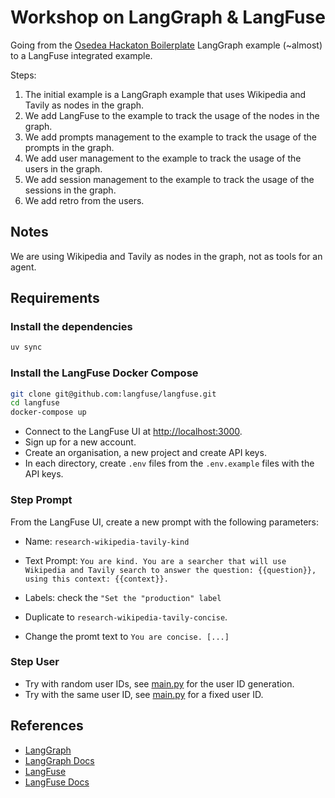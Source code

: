 # Workshop on LangGraph & LangFuse

Going from the [Osedea Hackaton Boilerplate](https://github.com/rangzen/osedea-hackaton-2025-boilerplate) LangGraph example (~almost) to a LangFuse integrated example.

Steps:

1. The initial example is a LangGraph example that uses Wikipedia and Tavily as nodes in the graph.
1. We add LangFuse to the example to track the usage of the nodes in the graph.
1. We add prompts management to the example to track the usage of the prompts in the graph.
1. We add user management to the example to track the usage of the users in the graph.
1. We add session management to the example to track the usage of the sessions in the graph.
1. We add retro from the users.

## Notes

We are using Wikipedia and Tavily as nodes in the graph, not as tools for an agent.

## Requirements

### Install the dependencies

```bash
uv sync
```

### Install the LangFuse Docker Compose

```bash
git clone git@github.com:langfuse/langfuse.git
cd langfuse
docker-compose up
```

- Connect to the LangFuse UI at [http://localhost:3000](http://localhost:3000).
- Sign up for a new account.
- Create an organisation, a new project and create API keys.
- In each directory, create `.env` files from the `.env.example` files with the API keys.

### Step Prompt

From the LangFuse UI, create a new prompt with the following parameters:

- Name: `research-wikipedia-tavily-kind`
- Text Prompt: `You are kind.
You are a searcher that will use Wikipedia and Tavily search to answer the question: {{question}}, using this context: {{context}}.`
- Labels: check the `"Set the "production" label`

- Duplicate to `research-wikipedia-tavily-concise`.
- Change the promt text to `You are concise. [...]`

### Step User

- Try with random user IDs, see [main.py](./steps/4-users/main.py#L387) for the user ID generation.
- Try with the same user ID, see [main.py](./steps/4-users/main.py#L389) for a fixed user ID.

## References

- [LangGraph](https://github.com/langchain-ai/langgraph)
- [LangGraph Docs](https://langchain-ai.github.io/langgraph/)
- [LangFuse](https://github.com/langfuse/langfuse)
- [LangFuse Docs](https://langfuse.com/docs)
